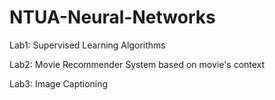 # NTUA-Neural-Networks

Lab1: Supervised Learning Algorithms  

Lab2: Movie Recommender System based on movie's context

Lab3: Image Captioning 

